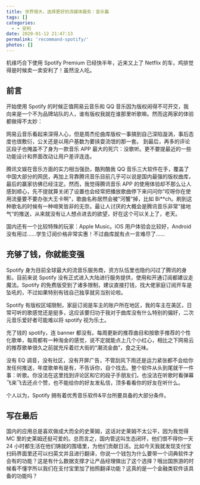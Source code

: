 ```yaml
---
title: 世界很大，选择更好的流媒体服务：音乐篇
tags: []
categories:
  - - 安利
date: 2020-01-12 21:47:13
permalink: 'recommand-spotify/'
photos: []
---
```


机缘巧合下使用 Spotify Premium 已经快半年，近来又上了 Netflix 的车，鸡排觉得是时候卖一卖安利了！虽然没人吃。

<!-- more -->

## 前言

开始使用 Spotify 的时候正值网易云音乐和 QQ 音乐因为版权闹得不可开交，我向来是一个不为品牌站队的人，谁有版权我就在谁那里听歌嘛。然而这两家的体验都做得不太妙：

网易云音乐看起来深得人心，但是周杰伦曲库版权一事搞到自己深陷漩涡，事后态度也很敷衍，公关还是以用户基数为要挟耍流氓的那一套。 到最后，再多的评论区段子也掩盖不了身为一款音乐 APP 最大的死穴：没歌听。更不要提最近的一些功能设计和界面改动让用户差评连连。

腾讯文娱在音乐方面的实力相当强劲，酷狗酷我 QQ 音乐三大软件在手，覆盖了中国大部分的网民，再加上背靠腾讯音乐目前几乎可以说是国内最强的版权曲库，最后的赢家彷佛已经注定。然而，我觉得腾讯音乐 APP 的使用体验却不那么让人感到顺心，先不提就算关闭了设置也会经常把播放歌曲停下来问问你”哎呀你在使用流量要不要办张大王卡啊“，歌曲名称居然会被”河蟹“掉，比如 Bi\*\*ch。刷到这种歌名的时候有一种啼笑皆非的无奈。最让人讨厌的大概会是腾讯音乐非常”接地气“的推送，从来就没有让人想点进去的欲望，好在这个可以关上了，老天。

国内还有一个比较特殊的玩家：Apple Music。iOS 用户体验会比较好，Android 没有用过......学生订阅价格非常实惠！不过曲库就有点一言难尽了......

## 充够了钱，你就能变强

Spotify 身为目前全球最大的流音乐服务商，资方队伍里也隐约闪过了腾讯的身影。目前来说 Spotify 没有正式进入大陆进行服务提供，使用和开通订阅都建议走魔法。Spotify 的免费版受到了诸多限制，建议直接打钱，找大佬家庭订阅开车是坠吼的，不过如果特别有钱自己独享就另当别论啦。

Spotify 有版权区域限制，家庭订阅是车主的账户所在地区，我的车主在美区，日常可听的歌感觉还是挺多，这应该要归功于我对于曲库没有什么特别的偏好，二次元音乐爱好者可能难以将 spotify 视为乐土。

充了钱的 spotify，连 banner 都没有。每周更新的推荐曲目和按歌手推荐的个性化歌单，每周都有一种淘金的感觉，说不定就能点上几个小红心，相比之下网易云的推荐歌单很久之前就充斥着烂大街的“潮流金曲”，食之无味。

没有 EQ 调音，没有社区，没有开屏广告，不管刮风下雨还是运力紧张都不会给你发任何推送，年度歌单有是有，不告诉你，自个找去。整个软件从头到尾就干一件事：听歌。你没法在这里找到评论区和它的段子手朋友们，也没法在听歌时看弹幕飞来飞去还点个赞，也不能给你的好友发私信，顶多看看你的好友在听什么。

个人以为，Spotify 拥有着优秀音乐软件&平台所要具备的大部分条件。

## 写在最后

国内的应用总是喜欢做成大而全的史莱姆，这话对史莱姆不太公平，因为我觉得 MC 里的史莱姆还挺可爱的。总而言之，国内管这叫生态闭环，他们恨不得你一天 24 小时都生活在他们铸就的围墙里，为他们贡献日活。比如今天我就发现支付宝扫码界面里还可以扫英文并且进行翻译，你说一个钱包为什么要带一个词典软件才会有的功能？这是有什么数据支撑才让产品经理做出了这个选择？哦出国旅游的时候看不懂字所以我们在支付宝里加了拍照翻译功能？这真的是一个金融类软件该具备的功能吗？
